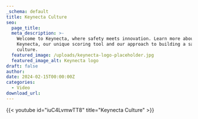 ```yaml
---
_schema: default
title: Keynecta Culture
seo:
  page_title:
  meta_description: >-
    Welcome to Keynecta, where safety meets innovation. Learn more about
    Keynecta, our unique scoring tool and our approach to building a safety
    culture.
  featured_image: /uploads/keynecta-logo-placeholder.jpg
  featured_image_alt: Keynecta logo
draft: false
author:
date: 2024-02-15T00:00:00Z
categories:
  - Video
download_url:
---
```

{{< youtube id="iuC4LvmwTT8" title="Keynecta Culture" >}}